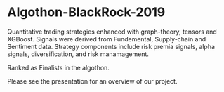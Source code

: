 # Algothon-BlackRock-2019

Quantitative trading strategies enhanced with graph-theory, tensors and XGBoost. Signals were derived from Fundemental, Supply-chain and Sentiment data. Strategy components include risk premia signals, alpha signals, diversification, and risk manamagement.

Ranked as Finalists in the algothon.

Please see the presentation for an overview of our project.
